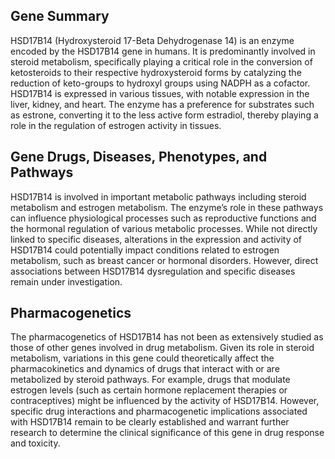 ## Gene Summary
HSD17B14 (Hydroxysteroid 17-Beta Dehydrogenase 14) is an enzyme encoded by the HSD17B14 gene in humans. It is predominantly involved in steroid metabolism, specifically playing a critical role in the conversion of ketosteroids to their respective hydroxysteroid forms by catalyzing the reduction of keto-groups to hydroxyl groups using NADPH as a cofactor. HSD17B14 is expressed in various tissues, with notable expression in the liver, kidney, and heart. The enzyme has a preference for substrates such as estrone, converting it to the less active form estradiol, thereby playing a role in the regulation of estrogen activity in tissues.

## Gene Drugs, Diseases, Phenotypes, and Pathways
HSD17B14 is involved in important metabolic pathways including steroid metabolism and estrogen metabolism. The enzyme’s role in these pathways can influence physiological processes such as reproductive functions and the hormonal regulation of various metabolic processes. While not directly linked to specific diseases, alterations in the expression and activity of HSD17B14 could potentially impact conditions related to estrogen metabolism, such as breast cancer or hormonal disorders. However, direct associations between HSD17B14 dysregulation and specific diseases remain under investigation.

## Pharmacogenetics
The pharmacogenetics of HSD17B14 has not been as extensively studied as those of other genes involved in drug metabolism. Given its role in steroid metabolism, variations in this gene could theoretically affect the pharmacokinetics and dynamics of drugs that interact with or are metabolized by steroid pathways. For example, drugs that modulate estrogen levels (such as certain hormone replacement therapies or contraceptives) might be influenced by the activity of HSD17B14. However, specific drug interactions and pharmacogenetic implications associated with HSD17B14 remain to be clearly established and warrant further research to determine the clinical significance of this gene in drug response and toxicity.
